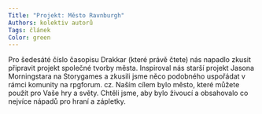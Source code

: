 ```yaml
---
Title: "Projekt: Město Ravnburgh"
Authors: kolektiv autorů
Tags: článek
Color: green
---
```

Pro šedesáté číslo časopisu Drakkar (které
právě čtete) nás napadlo zkusit připravit
projekt společné tvorby města. Inspiroval
nás starší projekt Jasona Morningstara na
Storygames a zkusili jsme něco podobného
uspořádat v rámci komunity na rpgforum.
cz. Naším cílem bylo město, které
můžete použít pro Vaše hry a světy. Chtěli
jsme, aby bylo živoucí a obsahovalo co
nejvíce nápadů pro hraní a zápletky.
